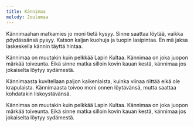 ```yaml
---
title: Kännimaa
melody: Joulumaa
---
```


Kännimaahan matkamies jo moni tietä kysyy.
Sinne saattaa löytää, vaikka pöydässänsä pysyy.
Katson kaljan kuohuja ja tuopin lasipintaa.
En mä jaksa laskeskella kännin täyttä hintaa.

Kännimaa on muutakin kuin pelkkää Lapin Kultaa.
Kännimaa on joka juopon märkää toiveunta.
Eikä sinne matka silloin kovin kauan kestä,
kännimaa jos jokaiselta löytyy sydämestä.

Kännimaasta kuvitellaan paljon kaikenlaista,
kuinka viinaa riittää eikä ole krapulaista.
Kännimaasta toivoo moni onnen löytävänsä,
mutta saattaa kohdatakin liskoystävänsä.

Kännimaa on muutakin kuin pelkkää Lapin Kultaa.
Kännimaa on joka juopon märkää toiveunta.
Eikä sinne matka silloin kovin kauan kestä,
kännimaa jos jokaiselta löytyy sydämestä.
